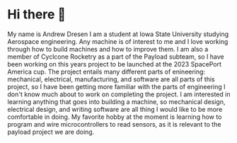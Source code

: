 # Hi there 👋

My name is Andrew Dresen I am a student at Iowa State University studying Aerospace engineering. Any machine is of interest to me and I love working through how
to build machines and how to improve them. I am also a member of Cyclcone Rocketry as a part of the Payload subteam, so I have been working on this years project to be launched at the 2023 SpacePort America cup. The project entails many different parts of enineering: mechanical, electrical, manufacturing, and software are all parts of this project, so I have been getting more familiar with the parts of engineering I don't know much about to work on completing the project. I am interested in learning anything that goes into building a machine, so mechanical design, electrical design, and writing software are all thing I would like to be more comfortable in doing. My favorite hobby at the moment is learning how to program and wire microcontrollers to read sensors, as it is relevant to the payload project we are doing.

<!--
**ADresen/ADresen** is a ✨ _special_ ✨ repository because its `README.md` (this file) appears on your GitHub profile.

Here are some ideas to get you started:

- 🔭 I’m currently working on ...
- 🌱 I’m currently learning ...
- 👯 I’m looking to collaborate on ...
- 🤔 I’m looking for help with ...
- 💬 Ask me about ...
- 📫 How to reach me: ...
- 😄 Pronouns: ...
- ⚡ Fun fact: ...
-->
